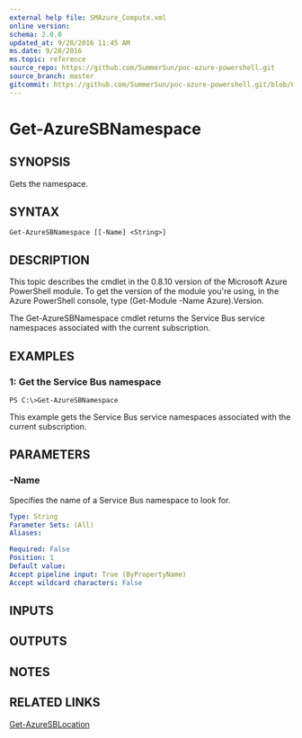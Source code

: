 ```yaml
---
external help file: SMAzure_Compute.xml
online version: 
schema: 2.0.0
updated_at: 9/28/2016 11:45 AM
ms.date: 9/28/2016
ms.topic: reference
source_repo: https://github.com/SummerSun/poc-azure-powershell.git
source_branch: master
gitcommit: https://github.com/SummerSun/poc-azure-powershell.git/blob/8903b0f1daa01932ac5fa167f377736de2df6709/azureps-cmdlets-docs/Service%20Management/Compute%20Cmdlets/v1.0/Get-AzureSBNamespace.md
---
```


# Get-AzureSBNamespace
## SYNOPSIS
Gets the namespace.

## SYNTAX

```
Get-AzureSBNamespace [[-Name] <String>]
```

## DESCRIPTION
This topic describes the cmdlet in the 0.8.10 version of the Microsoft Azure PowerShell module.
To get the version of the module you're using, in the Azure PowerShell console, type (Get-Module -Name Azure).Version.

The Get-AzureSBNamespace cmdlet returns the Service Bus service namespaces associated with the current subscription.

## EXAMPLES

### 1: Get the Service Bus namespace
```
PS C:\>Get-AzureSBNamespace
```

This example gets the Service Bus service namespaces associated with the current subscription.

## PARAMETERS

### -Name
Specifies the name of a Service Bus namespace to look for.

```yaml
Type: String
Parameter Sets: (All)
Aliases: 

Required: False
Position: 1
Default value: 
Accept pipeline input: True (ByPropertyName)
Accept wildcard characters: False
```

## INPUTS

## OUTPUTS

## NOTES

## RELATED LINKS

[Get-AzureSBLocation](bff960ab-8d2e-43e7-879c-fc13559394df)

